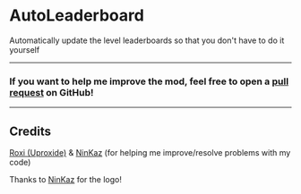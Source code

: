 # AutoLeaderboard
Automatically update the level leaderboards so that you don't have to do it yourself

----------

### If you want to help me improve the mod, feel free to open a [pull request](https://github.com/M336G/ModBadgeInfo/pulls) on GitHub!

----------

## Credits
[Roxi (Uproxide)](https://github.com/Uproxide) & [NinKaz](https://github.com/flurrybun) (for helping me improve/resolve problems with my code)

Thanks to [NinKaz](https://github.com/flurrybun) for the logo!